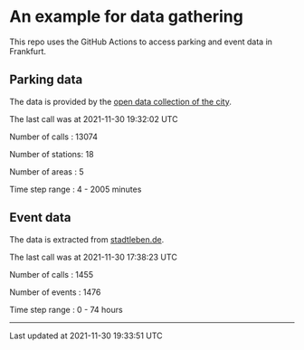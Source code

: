 # An example for data gathering

This repo uses the GitHub Actions to access parking and event data in Frankfurt.

## Parking data
The data is provided by the [open data collection of the city](https://www.offenedaten.frankfurt.de/).

The last call was at 2021-11-30 19:32:02 UTC

Number of calls   : 13074

Number of stations:    18

Number of areas   :     5

Time step range   :     4 -  2005 minutes


## Event data
The data is extracted from [stadtleben.de](https://stadtleben.de/frankfurt/).

The last call was at 2021-11-30 17:38:23 UTC

Number of calls   : 1455

Number of events  : 1476

Time step range   :    0 -   74 hours


----

Last updated at 2021-11-30 19:33:51 UTC
